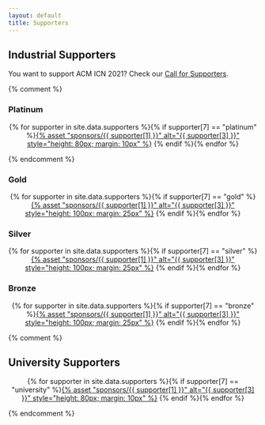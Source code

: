 ```yaml
---
layout: default
title: Supporters
---
```


## Industrial Supporters

<p>
You want to support ACM ICN 2021? Check our <a href="cf-supporters.html">Call for Supporters</a>.
</p>

{% comment %}

### Platinum

<p>
<div style="text-align: center;">
{% for supporter in site.data.supporters
%}{% if supporter[7] == "platinum"
%}<a href="{{ supporter[2] }}">{% asset "sponsors/{{ supporter[1] }}" alt="{{ supporter[3] }}" style="height: 80px; margin: 10px" %}</a>
{% endif
%}{% endfor %}
</div>
</p>

{% endcomment %}

### Gold

<p>
<div style="text-align: center;">
{% for supporter in site.data.supporters
%}{% if supporter[7] == "gold"
%}<a href="{{ supporter[2] }}">{% asset "sponsors/{{ supporter[1] }}" alt="{{ supporter[3] }}" style="height: 100px; margin: 25px" %}</a>
{% endif
%}{% endfor %}
</div>
</p>


### Silver


<p>
<div style="text-align: center;">
{% for supporter in site.data.supporters
%}{% if supporter[7] == "silver"
%}<a href="{{ supporter[2] }}">{% asset "sponsors/{{ supporter[1] }}" alt="{{ supporter[3] }}" style="height: 100px; margin: 25px" %}</a>
{% endif
%}{% endfor %}
</div>
</p>

### Bronze

<p>
<div style="text-align: center;">
{% for supporter in site.data.supporters
%}{% if supporter[7] == "bronze"
%}<a href="{{ supporter[2] }}">{% asset "sponsors/{{ supporter[1] }}" alt="{{ supporter[3] }}" style="height: 100px; margin: 25px" %}</a>
{% endif
%}{% endfor %}
</div>
</p>

{% comment %}

## University Supporters

<p>
<div style="text-align: center;">
{% for supporter in site.data.supporters
%}{% if supporter[7] == "university"
%}<a href="{{ supporter[2] }}">{% asset "sponsors/{{ supporter[1] }}" alt="{{ supporter[3] }}" style="height: 80px; margin: 10px" %}</a>
{% endif
%}{% endfor %}
</div>
</p>
{% endcomment %}
